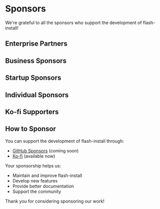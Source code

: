 # Sponsors

We're grateful to all the sponsors who support the development of flash-install!

## Enterprise Partners

<!-- Enterprise tier sponsors will be listed here -->

## Business Sponsors

<!-- Business tier sponsors will be listed here -->

## Startup Sponsors

<!-- Startup tier sponsors will be listed here -->

## Individual Sponsors

<!-- Individual sponsors will be listed here -->

## Ko-fi Supporters

<!-- Ko-fi supporters will be listed here -->

## How to Sponsor

You can support the development of flash-install through:

- [GitHub Sponsors](https://github.com/sponsors/Nom-nom-hub) (coming soon)
- [Ko-fi](https://ko-fi.com/flashinstall) (available now)

Your sponsorship helps us:
- Maintain and improve flash-install
- Develop new features
- Provide better documentation
- Support the community

Thank you for considering sponsoring our work!
